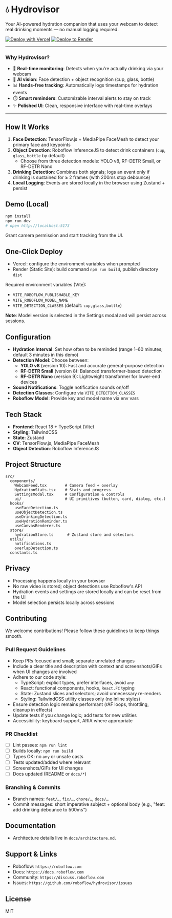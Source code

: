 # 💧 Hydrovisor

Your AI-powered hydration companion that uses your webcam to detect real drinking moments — no manual logging required.

[![Deploy with Vercel](https://vercel.com/button)](https://vercel.com/new/clone?repository-url=https%3A%2F%2Fgithub.com%2Froboflow%2Fhydrovisor&project-name=hydrovisor&repository-name=hydrovisor&env=VITE_ROBOFLOW_PUBLISHABLE_KEY,VITE_ROBOFLOW_MODEL_NAME,VITE_DETECTION_CLASSES)
[![Deploy to Render](https://render.com/images/deploy-to-render-button.svg)](https://render.com/deploy?repo=https%3A%2F%2Fgithub.com%2Froboflow%2Fhydrovisor&env=VITE_ROBOFLOW_PUBLISHABLE_KEY,VITE_ROBOFLOW_MODEL_NAME,VITE_DETECTION_CLASSES)

---

### Why Hydrovisor?
- 🎥 **Real-time monitoring**: Detects when you’re actually drinking via your webcam
- 🤖 **AI vision**: Face detection + object recognition (cup, glass, bottle)
- 📊 **Hands-free tracking**: Automatically logs timestamps for hydration events
- ⏱️ **Smart reminders**: Customizable interval alerts to stay on track
- ✨ **Polished UI**: Clean, responsive interface with real-time overlays

---

## How It Works
1. **Face Detection**: TensorFlow.js + MediaPipe FaceMesh to detect your primary face and keypoints
2. **Object Detection**: Roboflow InferenceJS to detect drink containers (`cup`, `glass`, `bottle` by default)
   - Choose from three detection models: YOLO v8, RF-DETR Small, or RF-DETR Nano
3. **Drinking Detection**: Combines both signals; logs an event only if drinking is sustained for ≥ 2 frames (with 200ms stop debounce)
4. **Local Logging**: Events are stored locally in the browser using Zustand + persist

## Demo (Local)
```bash
npm install
npm run dev
# open http://localhost:5173
```
Grant camera permission and start tracking from the UI.

## One‑Click Deploy
- Vercel: configure the environment variables when prompted
- Render (Static Site): build command `npm run build`, publish directory `dist`

Required environment variables (Vite):
- `VITE_ROBOFLOW_PUBLISHABLE_KEY`
- `VITE_ROBOFLOW_MODEL_NAME`
- `VITE_DETECTION_CLASSES` (default: `cup,glass,bottle`)

**Note**: Model version is selected in the Settings modal and will persist across sessions.

## Configuration
- **Hydration Interval**: Set how often to be reminded (range 1–60 minutes; default 3 minutes in this demo)
- **Detection Model**: Choose between:
  - **YOLO v8** (version 10): Fast and accurate general-purpose detection
  - **RF-DETR Small** (version 8): Balanced transformer-based detection
  - **RF-DETR Nano** (version 9): Lightweight transformer for lower-end devices
- **Sound Notifications**: Toggle notification sounds on/off
- **Detection Classes**: Configure via `VITE_DETECTION_CLASSES`
- **Roboflow Model**: Provide key and model name via env vars

## Tech Stack
- **Frontend**: React 18 + TypeScript (Vite)
- **Styling**: TailwindCSS
- **State**: Zustand
- **CV**: TensorFlow.js, MediaPipe FaceMesh
- **Object Detection**: Roboflow InferenceJS

## Project Structure
```
src/
  components/
    WebcamFeed.tsx        # Camera feed + overlay
    HydrationStats.tsx    # Stats and progress
    SettingsModal.tsx     # Configuration & controls
    ui/                   # UI primitives (button, card, dialog, etc.)
  hooks/
    useFaceDetection.ts
    useObjectDetection.ts
    useDrinkingDetection.ts
    useHydrationReminder.ts
    useCanvasRenderer.ts
  store/
    hydrationStore.ts      # Zustand store and selectors
  utils/
    notifications.ts
    overlapDetection.ts
  constants.ts
```

## Privacy
- Processing happens locally in your browser
- No raw video is stored; object detections use Roboflow's API
- Hydration events and settings are stored locally and can be reset from the UI
- Model selection persists locally across sessions

## Contributing
We welcome contributions! Please follow these guidelines to keep things smooth.

### Pull Request Guidelines
- Keep PRs focused and small; separate unrelated changes
- Include a clear title and description with context and screenshots/GIFs when UI changes are involved
- Adhere to our code style:
  - TypeScript: explicit types, prefer interfaces, avoid `any`
  - React: functional components, hooks, `React.FC` typing
  - State: Zustand slices and selectors; avoid unnecessary re-renders
  - Styling: TailwindCSS utility classes only (no inline styles)
- Ensure detection logic remains performant (rAF loops, throttling, cleanup in effects)
- Update tests if you change logic; add tests for new utilities
- Accessibility: keyboard support, ARIA where appropriate

### PR Checklist
- [ ] Lint passes: `npm run lint`
- [ ] Builds locally: `npm run build`
- [ ] Types OK: no `any` or unsafe casts
- [ ] Tests updated/added where relevant
- [ ] Screenshots/GIFs for UI changes
- [ ] Docs updated (README or `docs/*`)

### Branching & Commits
- Branch names: `feat/…`, `fix/…`, `chore/…`, `docs/…`
- Commit messages: short imperative subject + optional body (e.g., "feat: add drinking debounce to 500ms")

## Documentation
- Architecture details live in `docs/architecture.md`.

## Support & Links
- Roboflow: `https://roboflow.com`
- Docs: `https://docs.roboflow.com`
- Community: `https://discuss.roboflow.com`
- Issues: `https://github.com/roboflow/hydrovisor/issues`

## License
MIT
